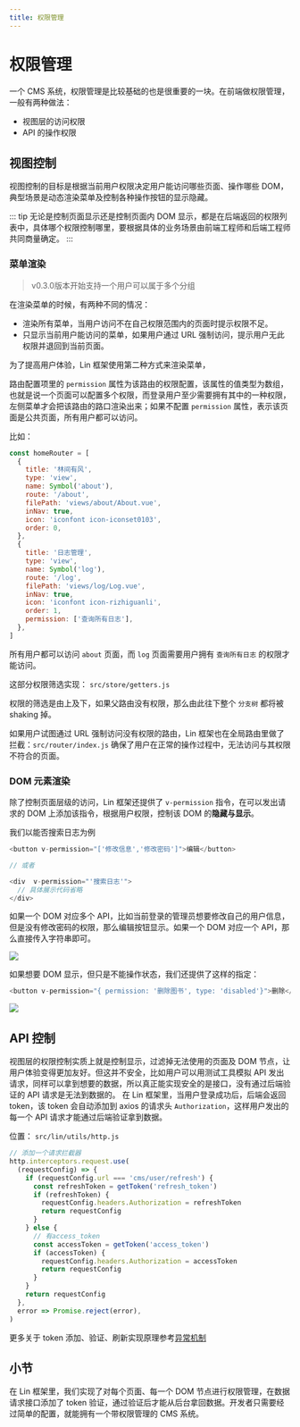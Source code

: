 ```yaml
---
title: 权限管理
---
```


# 权限管理

一个 CMS 系统，权限管理是比较基础的也是很重要的一块。在前端做权限管理，一般有两种做法：

- 视图层的访问权限
- API 的操作权限

## 视图控制

视图控制的目标是根据当前用户权限决定用户能访问哪些页面、操作哪些 DOM，典型场景是动态渲染菜单及控制各种操作按钮的显示隐藏。

::: tip
无论是控制页面显示还是控制页面内 DOM 显示，都是在后端返回的权限列表中，具体哪个权限控制哪里，要根据具体的业务场景由前端工程师和后端工程师共同商量确定。
:::

### 菜单渲染

> v0.3.0版本开始支持一个用户可以属于多个分组

在渲染菜单的时候，有两种不同的情况：

- 渲染所有菜单，当用户访问不在自己权限范围内的页面时提示权限不足。
- 只显示当前用户能访问的菜单，如果用户通过 URL 强制访问，提示用户无此权限并退回到当前页面。

为了提高用户体验，Lin 框架使用第二种方式来渲染菜单，

路由配置项里的 `permission` 属性为该路由的权限配置，该属性的值类型为数组，也就是说一个页面可以配置多个权限，而登录用户至少需要拥有其中的一种权限，左侧菜单才会把该路由的路口渲染出来；如果不配置 `permission` 属性，表示该页面是公共页面，所有用户都可以访问。

比如：

```js
const homeRouter = [
  {
    title: '林间有风',
    type: 'view',
    name: Symbol('about'),
    route: '/about',
    filePath: 'views/about/About.vue',
    inNav: true,
    icon: 'iconfont icon-iconset0103',
    order: 0,
  },
  {
    title: '日志管理',
    type: 'view',
    name: Symbol('log'),
    route: '/log',
    filePath: 'views/log/Log.vue',
    inNav: true,
    icon: 'iconfont icon-rizhiguanli',
    order: 1,
    permission: ['查询所有日志'],
  },
]
```

所有用户都可以访问 `about` 页面，而 `log` 页面需要用户拥有 `查询所有日志` 的权限才能访问。

这部分权限筛选实现： `src/store/getters.js`

权限的筛选是由上及下，如果父路由没有权限，那么由此往下整个 `分支树` 都将被 shaking 掉。

如果用户试图通过 URL 强制访问没有权限的路由，Lin 框架也在全局路由里做了拦截：`src/router/index.js` 确保了用户在正常的操作过程中，无法访问与其权限不符合的页面。

### DOM 元素渲染

除了控制页面层级的访问，Lin 框架还提供了 `v-permission` 指令，在可以发出请求的 DOM 上添加该指令，根据用户权限，控制该 DOM 的**隐藏与显示**。

我们以能否搜索日志为例

```js
<button v-permission="['修改信息','修改密码']">编辑</button>

// 或者

<div  v-permission="'搜索日志'">
  // 具体展示代码省略
</div>
```

如果一个 DOM 对应多个 API，比如当前登录的管理员想要修改自己的用户信息，但是没有修改密码的权限，那么编辑按钮显示。如果一个 DOM 对应一个 API，那么直接传入字符串即可。

<img-wrapper>
  <img src=" http://cdn.talelin.com/lin/docs/auth.jpg">
</img-wrapper>

如果想要 DOM 显示，但只是不能操作状态，我们还提供了这样的指定：

``` js
<button v-permission="{ permission: '删除图书', type: 'disabled'}">删除</button>
```
<img-wrapper>
  <img src=" http://cdn.talelin.com/lin/docs/auth-disabled.png">
</img-wrapper>

## API 控制

视图层的权限控制实质上就是控制显示，过滤掉无法使用的页面及 DOM 节点，让用户体验变得更加友好。但这并不安全，比如用户可以用测试工具模拟 API 发出请求，同样可以拿到想要的数据，所以真正能实现安全的是接口，没有通过后端验证的 API 请求是无法到数据的。 在 Lin 框架里，当用户登录成功后，后端会返回 token，该 token 会自动添加到 axios 的请求头 `Authorization`，这样用户发出的每一个 API 请求才能通过后端验证拿到数据。

位置： `src/lin/utils/http.js`

```js
// 添加一个请求拦截器
http.interceptors.request.use(
  (requestConfig) => {
    if (requestConfig.url === 'cms/user/refresh') {
      const refreshToken = getToken('refresh_token')
      if (refreshToken) {
        requestConfig.headers.Authorization = refreshToken
        return requestConfig
      }
    } else {
      // 有access_token
      const accessToken = getToken('access_token')
      if (accessToken) {
        requestConfig.headers.Authorization = accessToken
        return requestConfig
      }
    }
    return requestConfig
  },
  error => Promise.reject(error),
)
```

更多关于 token 添加、验证、刷新实现原理参考[异常机制](../client/exception.md)

## 小节

在 Lin 框架里，我们实现了对每个页面、每一个 DOM 节点进行权限管理，在数据请求接口添加了 token 验证，通过验证后才能从后台拿回数据。开发者只需要经过简单的配置，就能拥有一个带权限管理的 CMS 系统。

<RightMenu />
